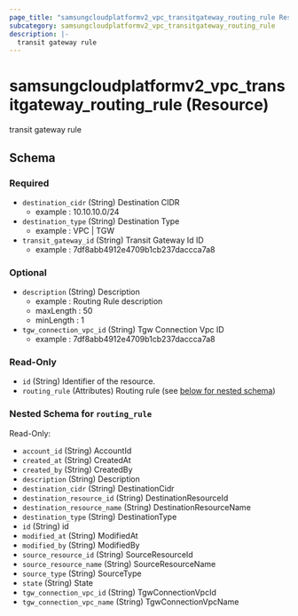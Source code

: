 ```yaml
---
page_title: "samsungcloudplatformv2_vpc_transitgateway_routing_rule Resource - samsungcloudplatformv2"
subcategory: samsungcloudplatformv2_vpc_transitgateway_routing_rule
description: |-
  transit gateway rule
---
```


# samsungcloudplatformv2_vpc_transitgateway_routing_rule (Resource)

transit gateway rule



<!-- schema generated by tfplugindocs -->
## Schema

### Required

- `destination_cidr` (String) Destination CIDR 
  - example : 10.10.10.0/24
- `destination_type` (String) Destination Type 
  - example : VPC | TGW
- `transit_gateway_id` (String) Transit Gateway Id ID 
  - example : 7df8abb4912e4709b1cb237daccca7a8

### Optional

- `description` (String) Description
  - example : Routing Rule description
  - maxLength : 50
  - minLength : 1
- `tgw_connection_vpc_id` (String) Tgw Connection Vpc ID 
  - example : 7df8abb4912e4709b1cb237daccca7a8

### Read-Only

- `id` (String) Identifier of the resource.
- `routing_rule` (Attributes) Routing rule (see [below for nested schema](#nestedatt--routing_rule))

<a id="nestedatt--routing_rule"></a>
### Nested Schema for `routing_rule`

Read-Only:

- `account_id` (String) AccountId
- `created_at` (String) CreatedAt
- `created_by` (String) CreatedBy
- `description` (String) Description
- `destination_cidr` (String) DestinationCidr
- `destination_resource_id` (String) DestinationResourceId
- `destination_resource_name` (String) DestinationResourceName
- `destination_type` (String) DestinationType
- `id` (String) id
- `modified_at` (String) ModifiedAt
- `modified_by` (String) ModifiedBy
- `source_resource_id` (String) SourceResourceId
- `source_resource_name` (String) SourceResourceName
- `source_type` (String) SourceType
- `state` (String) State
- `tgw_connection_vpc_id` (String) TgwConnectionVpcId
- `tgw_connection_vpc_name` (String) TgwConnectionVpcName
